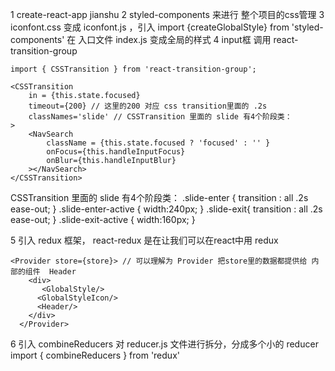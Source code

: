 1 create-react-app jianshu
2 styled-components 来进行 整个项目的css管理
3 iconfont.css 变成 iconfont.js ，引入 import {createGlobalStyle} from 'styled-components' 在 入口文件 index.js 变成全局的样式
4 input框 调用 react-transition-group  

    import { CSSTransition } from 'react-transition-group';

    <CSSTransition
        in = {this.state.focused} 
        timeout={200} // 这里的200 对应 css transition里面的 .2s 
        classNames='slide' // CSSTransition 里面的 slide 有4个阶段类： 
    >
        <NavSearch
            className = {this.state.focused ? 'focused' : '' }
            onFocus={this.handleInputFocus}
            onBlur={this.handleInputBlur}
        ></NavSearch>
    </CSSTransition>

CSSTransition 里面的 slide 有4个阶段类： 
    .slide-enter { 
        transition : all .2s ease-out;
    }
    .slide-enter-active {
        width:240px;
    }
    .slide-exit{
        transition : all .2s ease-out;
    }
    .slide-exit-active {
        width:160px;
    }

5 引入 redux  框架， react-redux 是在让我们可以在react中用 redux 

    <Provider store={store}> // 可以理解为 Provider 把store里的数据都提供给 内部的组件  Header
        <div> 
           <GlobalStyle/>
          <GlobalStyleIcon/>
          <Header/>
        </div>
      </Provider>
      
6 引入 combineReducers 对 reducer.js 文件进行拆分，分成多个小的 reducer
 import { combineReducers } from 'redux'